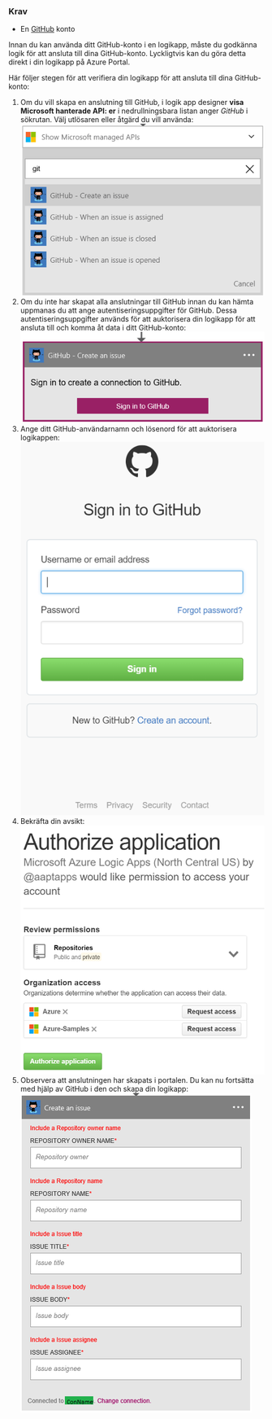 ### <a name="prerequisites"></a>Krav
* En [GitHub](http://GitHub.com) konto 

Innan du kan använda ditt GitHub-konto i en logikapp, måste du godkänna logik för att ansluta till dina GitHub-konto. Lyckligtvis kan du göra detta direkt i din logikapp på Azure Portal. 

Här följer stegen för att verifiera din logikapp för att ansluta till dina GitHub-konto:

1. Om du vill skapa en anslutning till GitHub, i logik app designer **visa Microsoft hanterade API: er** i nedrullningsbara listan anger *GitHub* i sökrutan. Välj utlösaren eller åtgärd du vill använda:  
   ![](./media/connectors-create-api-github/github-1.png)
2. Om du inte har skapat alla anslutningar till GitHub innan du kan hämta uppmanas du att ange autentiseringsuppgifter för GitHub. Dessa autentiseringsuppgifter används för att auktorisera din logikapp för att ansluta till och komma åt data i ditt GitHub-konto:  
   ![](./media/connectors-create-api-github/github-2.png)
3. Ange ditt GitHub-användarnamn och lösenord för att auktorisera logikappen:  
   ![](./media/connectors-create-api-github/github-3.png)   
4. Bekräfta din avsikt:  
   ![](./media/connectors-create-api-github/github-4.png)   
5. Observera att anslutningen har skapats i portalen. Du kan nu fortsätta med hjälp av GitHub i den och skapa din logikapp:   
   ![](./media/connectors-create-api-github/github-5.png)   

